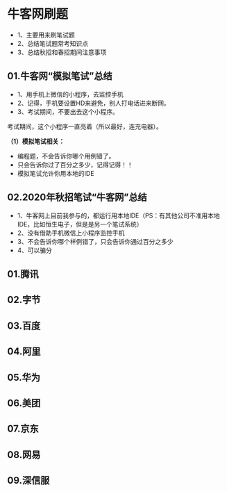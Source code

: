# 牛客网刷题

- 1、主要用来刷笔试题
- 2、总结笔试题常考知识点
- 3、总结秋招和春招期间注意事项



## 01.牛客网“模拟笔试”总结

- 1、用手机上微信的小程序，去监控手机
- 2、记得，手机要设置HD来避免，别人打电话进来断网。
- 3、考试期间，不要出去这个小程序。

考试期间，这个小程序一直亮着（所以最好，连充电器）。

**（1）模拟笔试相关：**

- 编程题，不会告诉你哪个用例错了。
- 只会告诉你过了百分之多少，记得记得！！
- 模拟笔试允许你用本地的IDE



## 02.2020年秋招笔试“牛客网”总结

- 1、牛客网上目前我参与的，都运行用本地IDE（PS：有其他公司不准用本地IDE，比如恒生电子，但是是另一个笔试系统）
- 2、没有借助手机微信上小程序监控手机
- 3、不会告诉你哪个样例错了，只会告诉你通过百分之多少
- 4、可以骗分



## 01.腾讯
## 02.字节
## 03.百度

## 04.阿里

## 05.华为

## 06.美团

## 07.京东

## 08.网易

## 09.深信服